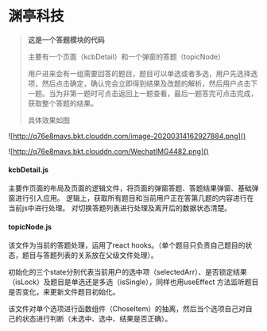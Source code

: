 # 渊亭科技 

> **这是一个答题模块的代码**
>
> 主要有一个页面（kcbDetail）和一个弹窗的答题（topicNode）
>
> 用户进来会有一组需要回答的题目，题目可以单选或者多选，用户先选择选项，然后点击确定，确认完会立即得到结果及改题的解析，然后用户点击下一题。当为非第一题时可点击返回上一题查看，最后一题答完可点击完成，获取整个答题的结果。
>
> 具体效果如图

![http://q76e8mavs.bkt.clouddn.com/image-20200314162927884.png]()

![http://q76e8mavs.bkt.clouddn.com/WechatIMG4482.png]()



#### kcbDetail.js

主要作页面的布局及页面的逻辑文件，将页面的弹窗答题、答题结果弹窗、基础弹窗进行引入应用。
逻辑上，获取所有题目和当前用户正在答第几题的内容进行在当前js中进行处理。 对切换答题列表进行处理及离开后的数据状态清楚。

#### topicNode.js

该文件为当前的答题处理，运用了react hooks。（单个题目只负责自己题目的状态，题目与答题列表的关系放在父级文件处理）。

初始化的三个state分别代表当前用户的选中项（selectedArr）、是否锁定结果（isLock）及题目是单选还是多选（isSingle），同样也用useEffect 方法监听题目是否变化，来更新文件题目初始化。

该文件对单个选项进行函数组件（ChoseItem）的抽离，然后当个选项自己对自己的状态进行判断（未选中、选中、结果是否正确）。

